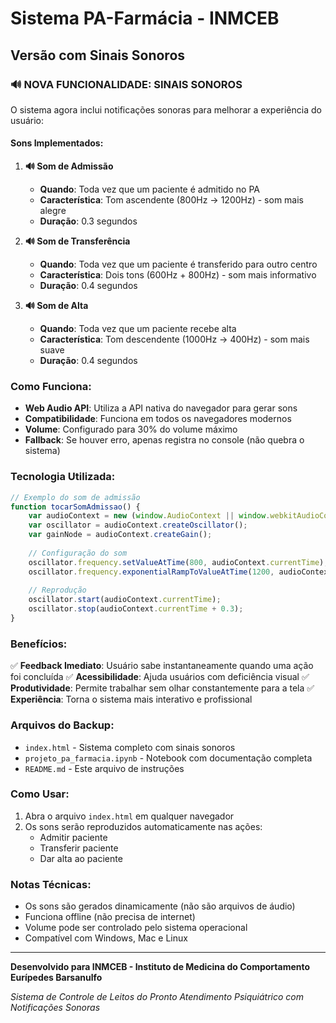 # Sistema PA-Farmácia - INMCEB
## Versão com Sinais Sonoros

### 🔊 **NOVA FUNCIONALIDADE: SINAIS SONOROS**

O sistema agora inclui notificações sonoras para melhorar a experiência do usuário:

#### **Sons Implementados:**

1. **🔊 Som de Admissão**
   - **Quando**: Toda vez que um paciente é admitido no PA
   - **Característica**: Tom ascendente (800Hz → 1200Hz) - som mais alegre
   - **Duração**: 0.3 segundos

2. **🔊 Som de Transferência**
   - **Quando**: Toda vez que um paciente é transferido para outro centro
   - **Característica**: Dois tons (600Hz + 800Hz) - som mais informativo
   - **Duração**: 0.4 segundos

3. **🔊 Som de Alta**
   - **Quando**: Toda vez que um paciente recebe alta
   - **Característica**: Tom descendente (1000Hz → 400Hz) - som mais suave
   - **Duração**: 0.4 segundos

### **Como Funciona:**

- **Web Audio API**: Utiliza a API nativa do navegador para gerar sons
- **Compatibilidade**: Funciona em todos os navegadores modernos
- **Volume**: Configurado para 30% do volume máximo
- **Fallback**: Se houver erro, apenas registra no console (não quebra o sistema)

### **Tecnologia Utilizada:**

```javascript
// Exemplo do som de admissão
function tocarSomAdmissao() {
    var audioContext = new (window.AudioContext || window.webkitAudioContext)();
    var oscillator = audioContext.createOscillator();
    var gainNode = audioContext.createGain();
    
    // Configuração do som
    oscillator.frequency.setValueAtTime(800, audioContext.currentTime);
    oscillator.frequency.exponentialRampToValueAtTime(1200, audioContext.currentTime + 0.3);
    
    // Reprodução
    oscillator.start(audioContext.currentTime);
    oscillator.stop(audioContext.currentTime + 0.3);
}
```

### **Benefícios:**

✅ **Feedback Imediato**: Usuário sabe instantaneamente quando uma ação foi concluída
✅ **Acessibilidade**: Ajuda usuários com deficiência visual
✅ **Produtividade**: Permite trabalhar sem olhar constantemente para a tela
✅ **Experiência**: Torna o sistema mais interativo e profissional

### **Arquivos do Backup:**

- `index.html` - Sistema completo com sinais sonoros
- `projeto_pa_farmacia.ipynb` - Notebook com documentação completa
- `README.md` - Este arquivo de instruções

### **Como Usar:**

1. Abra o arquivo `index.html` em qualquer navegador
2. Os sons serão reproduzidos automaticamente nas ações:
   - Admitir paciente
   - Transferir paciente  
   - Dar alta ao paciente

### **Notas Técnicas:**

- Os sons são gerados dinamicamente (não são arquivos de áudio)
- Funciona offline (não precisa de internet)
- Volume pode ser controlado pelo sistema operacional
- Compatível com Windows, Mac e Linux

---

**Desenvolvido para INMCEB - Instituto de Medicina do Comportamento Eurípedes Barsanulfo**

*Sistema de Controle de Leitos do Pronto Atendimento Psiquiátrico com Notificações Sonoras*
